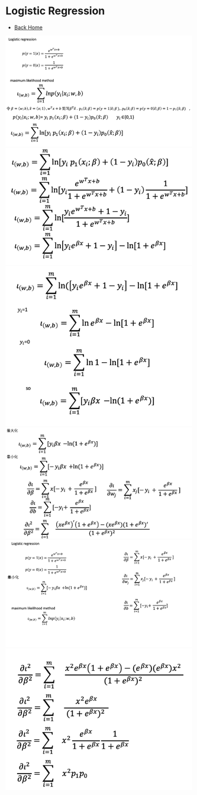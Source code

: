 # Logistic Regression
* [Back Home](../README.md)

![](../image/logistic1.png)
![](../image/logistic2.png)
![](../image/logistic3.png)
![](../image/logistic4.png)
![](../image/logistic5.png)
![](../image/logistic6.png)